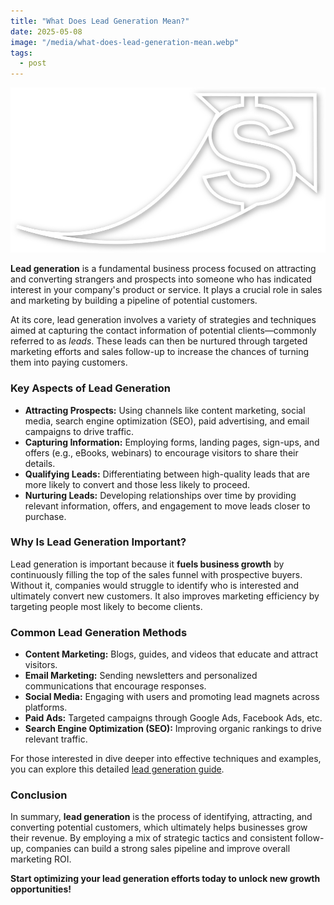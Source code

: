 ```yaml
---
title: "What Does Lead Generation Mean?"
date: 2025-05-08
image: "/media/what-does-lead-generation-mean.webp"
tags:
  - post
---
```


![What Does Lead Generation Mean?](/media/what-does-lead-generation-mean.webp)

**Lead generation** is a fundamental business process focused on attracting and converting strangers and prospects into someone who has indicated interest in your company's product or service. It plays a crucial role in sales and marketing by building a pipeline of potential customers.

At its core, lead generation involves a variety of strategies and techniques aimed at capturing the contact information of potential clients—commonly referred to as *leads*. These leads can then be nurtured through targeted marketing efforts and sales follow-up to increase the chances of turning them into paying customers.

### Key Aspects of Lead Generation

- **Attracting Prospects:** Using channels like content marketing, social media, search engine optimization (SEO), paid advertising, and email campaigns to drive traffic.
- **Capturing Information:** Employing forms, landing pages, sign-ups, and offers (e.g., eBooks, webinars) to encourage visitors to share their details.
- **Qualifying Leads:** Differentiating between high-quality leads that are more likely to convert and those less likely to proceed.
- **Nurturing Leads:** Developing relationships over time by providing relevant information, offers, and engagement to move leads closer to purchase.

### Why Is Lead Generation Important?

Lead generation is important because it **fuels business growth** by continuously filling the top of the sales funnel with prospective buyers. Without it, companies would struggle to identify who is interested and ultimately convert new customers. It also improves marketing efficiency by targeting people most likely to become clients.

### Common Lead Generation Methods

- **Content Marketing:** Blogs, guides, and videos that educate and attract visitors.
- **Email Marketing:** Sending newsletters and personalized communications that encourage responses.
- **Social Media:** Engaging with users and promoting lead magnets across platforms.
- **Paid Ads:** Targeted campaigns through Google Ads, Facebook Ads, etc.
- **Search Engine Optimization (SEO):** Improving organic rankings to drive relevant traffic.

For those interested in dive deeper into effective techniques and examples, you can explore this detailed [lead generation guide](https://leadcraftr.com/posts/lead-generation/).

### Conclusion

In summary, **lead generation** is the process of identifying, attracting, and converting potential customers, which ultimately helps businesses grow their revenue. By employing a mix of strategic tactics and consistent follow-up, companies can build a strong sales pipeline and improve overall marketing ROI.

**Start optimizing your lead generation efforts today to unlock new growth opportunities!**
